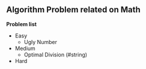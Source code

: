 ## Algorithm Problem related on Math

**Problem list**
* Easy
	* Ugly Number
* Medium
	* Optimal Division (\#string)
* Hard